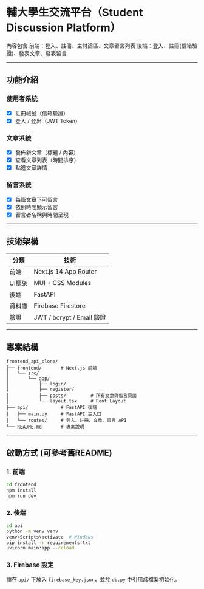 # 輔大學生交流平台（Student Discussion Platform）

內容包含
前端：登入、註冊、主討論區、文章留言列表
後端：登入、註冊(信箱驗證)、發表文章、發表留言

---

## 功能介紹

### 使用者系統
- [x] 註冊帳號（信箱驗證）
- [x] 登入 / 登出（JWT Token）

### 文章系統
- [x] 發佈新文章（標題 / 內容）
- [x] 查看文章列表（時間排序）
- [x] 點進文章詳情

### 留言系統
- [x] 每篇文章下可留言
- [x] 依照時間顯示留言
- [x] 留言者名稱與時間呈現

---

## 技術架構

| 分類   | 技術                      |
|--------|---------------------------|
| 前端   | Next.js 14 App Router     |
| UI框架 | MUI + CSS Modules         |
| 後端   | FastAPI                   |
| 資料庫 | Firebase Firestore        |
| 驗證   | JWT / bcrypt / Email 驗證 |

---

## 專案結構

```
frontend_api_clone/
├── frontend/       # Next.js 前端
│   └── src/
│       └── app/
│           ├── login/
│           ├── register/
│           ├── posts/         # 所有文章與留言頁面
│           └── layout.tsx     # Root Layout
├── api/            # FastAPI 後端
│   ├── main.py     # FastAPI 主入口
│   └── routes/     # 登入、註冊、文章、留言 API
└── README.md       # 專案說明
```

---

## 啟動方式 (可參考舊README)

### 1. 前端
```bash
cd frontend
npm install
npm run dev
```

### 2. 後端
```bash
cd api
python -m venv venv
venv\Scripts\activate  # Windows
pip install -r requirements.txt
uvicorn main:app --reload
```

### 3. Firebase 設定
請在 `api/` 下放入 `firebase_key.json`，並於 `db.py` 中引用該檔案初始化。



